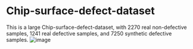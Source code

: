 # Chip-surface-defect-dataset
This is a large Chip-surface-defect-dataset, with 2270 real non-defective samples, 1241 real defective samples, and 7250 synthetic defective samples.
![image](https://github.com/HiHiAllen/Chip-surface-defect-dataset/assets/93784238/bcfc4b61-9f40-4861-aff8-e1ca18860694)

